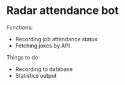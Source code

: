 # Radar attendance bot

Functions:
- Recording job attendance status
- Fetching jokes by API

Things to do:
- Recording to database
- Statistics output
